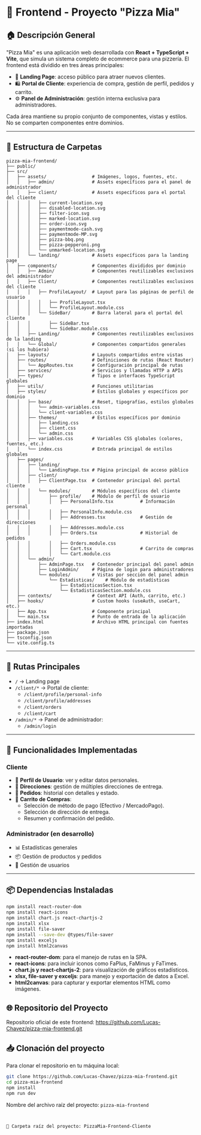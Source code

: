 # 🍕 Frontend - Proyecto "Pizza Mia"

## 🏠 Descripción General

"Pizza Mia" es una aplicación web desarrollada con **React + TypeScript + Vite**, que simula un sistema completo de ecommerce para una pizzería. El frontend está dividido en tres áreas principales:

- 🎯 **Landing Page**: acceso público para atraer nuevos clientes.
- 🛍️ **Portal de Cliente**: experiencia de compra, gestión de perfil, pedidos y carrito.
- ⚙️ **Panel de Administración**: gestión interna exclusiva para administradores.

Cada área mantiene su propio conjunto de componentes, vistas y estilos. No se comparten componentes entre dominios.

---

## 📁 Estructura de Carpetas

```
pizza-mia-frontend/
├── public/
├── src/
│   ├── assets/                 # Imágenes, logos, fuentes, etc.
│   │   ├── admin/              # Assets específicos para el panel de administrador
│   │   ├── client/             # Assets específicos para el portal del cliente
│   │   │   ├── current-location.svg
│   │   │   ├── disabled-location.svg
│   │   │   ├── filter-icon.svg
│   │   │   ├── marked-location.svg
│   │   │   ├── order-icon.svg
│   │   │   ├── paymentmode-cash.svg
│   │   │   ├── paymentmode-MP.svg
│   │   │   ├── pizza-bbq.png
│   │   │   ├── pizza-pepperoni.png
│   │   │   └── unmarked-location.svg
│   │   └── landing/            # Assets específicos para la landing page
│   ├── components/             # Componentes divididos por dominio
│   │   ├── Admin/              # Componentes reutilizables exclusivos del administrador
│   │   ├── Client/             # Componentes reutilizables exclusivos del cliente
│   │   │   ├── ProfileLayout/  # Layout para las páginas de perfil de usuario
│   │   │   │   ├── ProfileLayout.tsx
│   │   │   │   └── ProfileLayout.module.css
│   │   │   └── SideBar/        # Barra lateral para el portal del cliente
│   │   │       ├── SideBar.tsx
│   │   │       └── SideBar.module.css
│   │   ├── Landing/            # Componentes reutilizables exclusivos de la landing
│   │   └── Global/             # Componentes compartidos generales (si los hubiera)
│   ├── layouts/                # Layouts compartidos entre vistas
│   ├── routes/                 # Definiciones de rutas (React Router)
│   │   └── AppRoutes.tsx       # Configuración principal de rutas
│   ├── services/               # Servicios y llamadas HTTP a APIs
│   ├── types/                  # Tipos e interfaces TypeScript globales
│   ├── utils/                  # Funciones utilitarias
│   ├── styles/                 # Estilos globales y específicos por dominio
│   │   ├── base/               # Reset, tipografías, estilos globales
│   │   │   └── admin-variables.css
│   │   │   └── client-variables.css
│   │   ├── themes/             # Estilos específicos por dominio
│   │   │   ├── landing.css
│   │   │   ├── client.css
│   │   │   └── admin.css
│   │   ├── variables.css       # Variables CSS globales (colores, fuentes, etc.)
│   │   └── index.css           # Entrada principal de estilos globales
│   ├── pages/
│   │   ├── landing/
│   │   │   └── LandingPage.tsx # Página principal de acceso público
│   │   ├── client/
│   │   │   ├── ClientPage.tsx  # Contenedor principal del portal cliente
│   │   │   └── modules/        # Módulos específicos del cliente
│   │   │       ├── profile/    # Módulo de perfil de usuario
│   │   │       │   ├── PersonalInfo.tsx          # Información personal
│   │   │       │   ├── PersonalInfo.module.css
│   │   │       │   ├── Addresses.tsx             # Gestión de direcciones
│   │   │       │   ├── Addresses.module.css
│   │   │       │   ├── Orders.tsx                # Historial de pedidos
│   │   │       │   ├── Orders.module.css
│   │   │       │   ├── Cart.tsx                  # Carrito de compras
│   │   │       │   └── Cart.module.css
│   │   └── admin/
│   │       ├── AdminPage.tsx   # Contenedor principal del panel admin
│   │       ├── LoginAdmin/     # Página de login para administradores
│   │       └── modules/        # Vistas por sección del panel admin
│   │           └── Estadisticas/    # Módulo de estadísticas
│   │               ├── EstadisticasSection.tsx
│   │               └── EstadisticasSection.module.css
│   ├── contexts/               # Context API (Auth, carrito, etc.)
│   ├── hooks/                  # Custom hooks (useAuth, useCart, etc.)
│   ├── App.tsx                 # Componente principal
│   └── main.tsx                # Punto de entrada de la aplicación
├── index.html                  # Archivo HTML principal con fuentes importadas
├── package.json
├── tsconfig.json
└── vite.config.ts
```

---

## 🔀 Rutas Principales

- `/` → Landing page
- `/client/*` → Portal de cliente:
  - `/client/profile/personal-info`
  - `/client/profile/addresses`
  - `/client/orders`
  - `/client/cart`
- `/admin/*` → Panel de administrador:
  - `/admin/login`

---

## 🧩 Funcionalidades Implementadas

### Cliente
- 👤 **Perfil de Usuario**: ver y editar datos personales.
- 📍 **Direcciones**: gestión de múltiples direcciones de entrega.
- 🧾 **Pedidos**: historial con detalles y estado.
- 🛒 **Carrito de Compras**:
  - Selección de método de pago (Efectivo / MercadoPago).
  - Selección de dirección de entrega.
  - Resumen y confirmación del pedido.

### Administrador (en desarrollo)
- 📊 Estadísticas generales
- 📦 Gestión de productos y pedidos
- 👥 Gestión de usuarios

---

## 📦 Dependencias Instaladas

```bash
npm install react-router-dom
npm install react-icons
npm install chart.js react-chartjs-2
npm install xlsx
npm install file-saver
npm install --save-dev @types/file-saver
npm install exceljs 
npm install html2canvas
```

-   **react-router-dom**: para el manejo de rutas en la SPA.
-   **react-icons**: para incluir iconos como FaPlus, FaMinus y FaTimes.
-   **chart.js y react-chartjs-2**: para visualización de gráficos estadísticos.
-   **xlsx, file-saver y exceljs**: para manejo y exportación de datos a Excel.
-   **html2canvas**: para capturar y exportar elementos HTML como imágenes.

## 🌐 Repositorio del Proyecto

Repositorio oficial de este frontend: https://github.com/Lucas-Chavez/pizza-mia-frontend.git

## 📥 Clonación del proyecto

Para clonar el repositorio en tu máquina local:

```bash
git clone https://github.com/Lucas-Chavez/pizza-mia-frontend.git
cd pizza-mia-frontend
npm install
npm run dev
```
Nombre del archivo raíz del proyecto: `pizza-mia-frontend`

```


📁 Carpeta raíz del proyecto: PizzaMia-Frontend-Cliente

